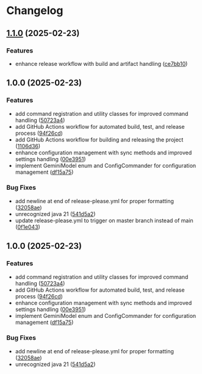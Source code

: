 # Changelog

## [1.1.0](https://www.github.com/Risinget/commander-mod/compare/v1.0.0...v1.1.0) (2025-02-23)


### Features

* enhance release workflow with build and artifact handling ([ce7bb10](https://www.github.com/Risinget/commander-mod/commit/ce7bb10b608edb5b61cde41d41ae5dce058521fe))

## 1.0.0 (2025-02-23)


### Features

* add command registration and utility classes for improved command handling ([50723a4](https://www.github.com/Risinget/commander-mod/commit/50723a4dcef942b5177ce82ec9b9b288a109d164))
* add GitHub Actions workflow for automated build, test, and release process ([94f26cd](https://www.github.com/Risinget/commander-mod/commit/94f26cd021670281663f592a6c6fb898daffe95d))
* add GitHub Actions workflow for building and releasing the project ([1106d36](https://www.github.com/Risinget/commander-mod/commit/1106d367b41b0685abcd4d370a5069c9fd54e219))
* enhance configuration management with sync methods and improved settings handling ([00e3951](https://www.github.com/Risinget/commander-mod/commit/00e395166d5f0bf5e21900e43ff7dc4f0307e392))
* implement GeminiModel enum and ConfigCommander for configuration management ([df15a75](https://www.github.com/Risinget/commander-mod/commit/df15a751544868a928bcdf68dd76cb6286f770b1))


### Bug Fixes

* add newline at end of release-please.yml for proper formatting ([32058ae](https://www.github.com/Risinget/commander-mod/commit/32058ae02bc7c9efadd616fada67a90fce153f01))
* unrecognized java 21 ([541d5a2](https://www.github.com/Risinget/commander-mod/commit/541d5a2788aee01e6e6f151cba6943d3e28901d2))
* update release-please.yml to trigger on master branch instead of main ([0f1e043](https://www.github.com/Risinget/commander-mod/commit/0f1e04326aabe05666140a2088c724da12a97ec9))

## 1.0.0 (2025-02-23)


### Features

* add command registration and utility classes for improved command handling ([50723a4](https://github.com/Risinget/commander-mod/commit/50723a4dcef942b5177ce82ec9b9b288a109d164))
* add GitHub Actions workflow for automated build, test, and release process ([94f26cd](https://github.com/Risinget/commander-mod/commit/94f26cd021670281663f592a6c6fb898daffe95d))
* enhance configuration management with sync methods and improved settings handling ([00e3951](https://github.com/Risinget/commander-mod/commit/00e395166d5f0bf5e21900e43ff7dc4f0307e392))
* implement GeminiModel enum and ConfigCommander for configuration management ([df15a75](https://github.com/Risinget/commander-mod/commit/df15a751544868a928bcdf68dd76cb6286f770b1))


### Bug Fixes

* add newline at end of release-please.yml for proper formatting ([32058ae](https://github.com/Risinget/commander-mod/commit/32058ae02bc7c9efadd616fada67a90fce153f01))
* unrecognized java 21 ([541d5a2](https://github.com/Risinget/commander-mod/commit/541d5a2788aee01e6e6f151cba6943d3e28901d2))
